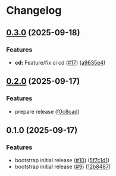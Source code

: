 # Changelog

## [0.3.0](https://github.com/jfaa-josh/stock-ops/compare/v0.2.0...v0.3.0) (2025-09-18)


### Features

* **cd:** Feature/fix ci cd ([#17](https://github.com/jfaa-josh/stock-ops/issues/17)) ([a9635e4](https://github.com/jfaa-josh/stock-ops/commit/a9635e408063696cd11c5d82dfad239a8329a314))

## [0.2.0](https://github.com/jfaa-josh/stock-ops/compare/v0.1.0...v0.2.0) (2025-09-17)


### Features

* prepare release ([f0c8cad](https://github.com/jfaa-josh/stock-ops/commit/f0c8cad89ca1f3d62c43a26551822033868eb603))

## 0.1.0 (2025-09-17)


### Features

* bootstrap initial release ([#10](https://github.com/jfaa-josh/stock-ops/issues/10)) ([5f7c1d1](https://github.com/jfaa-josh/stock-ops/commit/5f7c1d15ea92a591ea44b762584d5e03de283881))
* bootstrap initial release ([#9](https://github.com/jfaa-josh/stock-ops/issues/9)) ([12b8487](https://github.com/jfaa-josh/stock-ops/commit/12b8487a685623670ea99f0ab7028414c0f09962))
